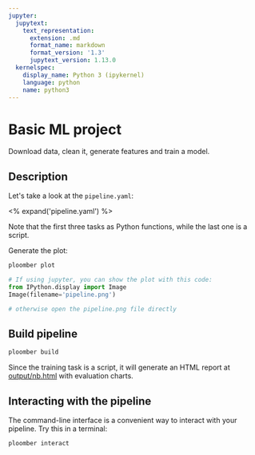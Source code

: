 ```yaml
---
jupyter:
  jupytext:
    text_representation:
      extension: .md
      format_name: markdown
      format_version: '1.3'
      jupytext_version: 1.13.0
  kernelspec:
    display_name: Python 3 (ipykernel)
    language: python
    name: python3
---
```


# Basic ML project

<!-- start description -->
Download data, clean it, generate features and train a model.
<!-- end description -->

## Description

Let's take a look at the `pipeline.yaml`:

<% expand('pipeline.yaml') %>

Note that the first three tasks as Python functions, while the last one is a
script.

Generate the plot:

```bash
ploomber plot
```

```python
# If using jupyter, you can show the plot with this code:
from IPython.display import Image
Image(filename='pipeline.png')

# otherwise open the pipeline.png file directly
```

## Build pipeline

```bash
ploomber build
```

Since the training task is a script, it will generate an HTML report at
[output/nb.html](output/nb.html) with evaluation charts.

## Interacting with the pipeline

The command-line interface is a convenient way to interact with your
pipeline. Try this in a terminal:

~~~bash
ploomber interact
~~~
